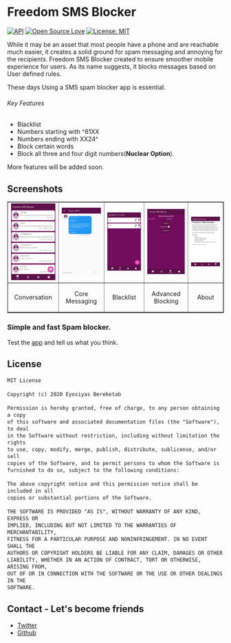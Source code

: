 # Freedom SMS Blocker
[![API](https://img.shields.io/badge/API-16%2B-blue.svg?style=flat)](https://android-arsenal.com/api?level=16)
[![Open Source Love](https://badges.frapsoft.com/os/v1/open-source.svg?v=102)](https://opensource.org/licenses/Apache-2.0)
[![License: MIT](https://img.shields.io/badge/License-MIT-yellow.svg)](https://github.com/devEyosiyas/FreedomSMSBlocker/blob/master/LICENSE)

While it may be an asset that most people have a phone and are reachable much easier, it creates a solid ground for spam messaging and annoying for the recipients.
Freedom SMS Blocker created to ensure smoother mobile experience for users. 
As its name suggests, it blocks messages based on User defined rules.


These days Using a SMS spam blocker app is essential.

###### Key Features
* Blacklist
* Numbers starting with ^81XX
* Numbers ending with XX24^
* Block certain words
* Block all three and four digit numbers(**Nuclear Option**).

More features will be added soon.

## Screenshots
<p align="center">
<table border="1">
<tr>
<td><img src="screenshot/1.png" width="150" /></td>
<td><img src="screenshot/2.png" width="150" /></td>
<td><img src="screenshot/3.png" width="150" /></td>
<td><img src="screenshot/4.png" width="150" /></td>
<td><img src="screenshot/5.png" width="150" /></td>
</tr>
<tr>
<td><p align="center">Conversation</p></td>
<td><p align="center">Core Messaging</p></td>
<td><p align="center">Blacklist</p></td>
<td><p align="center">Advanced Blocking</p></td>
 <td><p align="center">About</p></td>
</tr>
</table>

### Simple and fast Spam blocker.
Test the [app](https://raw.githubusercontent.com/devEyosiyas/FreedomSMSBlocker/master/Freedom%20SMS%20Blocker.apk) and tell us what you think.

## License
```
MIT License

Copyright (c) 2020 Eyosiyas Bereketab

Permission is hereby granted, free of charge, to any person obtaining a copy
of this software and associated documentation files (the "Software"), to deal
in the Software without restriction, including without limitation the rights
to use, copy, modify, merge, publish, distribute, sublicense, and/or sell
copies of the Software, and to permit persons to whom the Software is
furnished to do so, subject to the following conditions:

The above copyright notice and this permission notice shall be included in all
copies or substantial portions of the Software.

THE SOFTWARE IS PROVIDED "AS IS", WITHOUT WARRANTY OF ANY KIND, EXPRESS OR
IMPLIED, INCLUDING BUT NOT LIMITED TO THE WARRANTIES OF MERCHANTABILITY,
FITNESS FOR A PARTICULAR PURPOSE AND NONINFRINGEMENT. IN NO EVENT SHALL THE
AUTHORS OR COPYRIGHT HOLDERS BE LIABLE FOR ANY CLAIM, DAMAGES OR OTHER
LIABILITY, WHETHER IN AN ACTION OF CONTRACT, TORT OR OTHERWISE, ARISING FROM,
OUT OF OR IN CONNECTION WITH THE SOFTWARE OR THE USE OR OTHER DEALINGS IN THE
SOFTWARE.
```
## Contact - Let's become friends
* [Twitter](https://twitter.com/devEyosi)  
* [Github](https://github.com/devEyosiyas)
